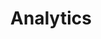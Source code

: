 ---
title: Analytics
description: "Data used to draw conclusions about users: who they are, what they want and what they do."
layout: listing
---